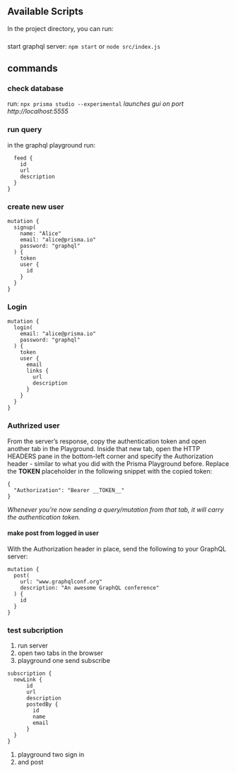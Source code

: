 ## Available Scripts

In the project directory, you can run:

###

start graphql server: `npm start` or `node src/index.js`

## commands

### check database

run: `npx prisma studio --experimental`
_launches gui on port http://localhost:5555_

### run query

in the graphql playground run:

```query {
  feed {
    id
    url
    description
  }
}
```

### create new user

```
mutation {
  signup(
    name: "Alice"
    email: "alice@prisma.io"
    password: "graphql"
  ) {
    token
    user {
      id
    }
  }
}
```

### Login

```
mutation {
  login(
    email: "alice@prisma.io"
    password: "graphql"
  ) {
    token
    user {
      email
      links {
        url
        description
      }
    }
  }
}
```

### Authrized user

From the server’s response, copy the authentication token and open another tab in the Playground. Inside that new tab, open the HTTP HEADERS pane in the bottom-left corner and specify the Authorization header - similar to what you did with the Prisma Playground before. Replace the **TOKEN** placeholder in the following snippet with the copied token:

```
{
  "Authorization": "Bearer __TOKEN__"
}
```

_Whenever you’re now sending a query/mutation from that tab, it will carry the authentication token._

#### make post from logged in user

With the Authorization header in place, send the following to your GraphQL server:

```
mutation {
  post(
    url: "www.graphqlconf.org"
    description: "An awesome GraphQL conference"
  ) {
    id
  }
}
```

### test subcription

1. run server
1. open two tabs in the browser
1. playground one send subscribe

```
subscription {
  newLink {
      id
      url
      description
      postedBy {
        id
        name
        email
      }
  }
}
```

1. playground two sign in
1. and post
